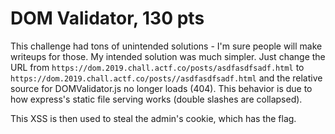 # DOM Validator, 130 pts

This challenge had tons of unintended solutions - I'm sure people will make writeups for those. My intended solution was much simpler. Just change the URL from `https://dom.2019.chall.actf.co/posts/asdfasdfsadf.html` to `https://dom.2019.chall.actf.co/posts//asdfasdfsadf.html` and the relative source for DOMValidator.js no longer loads (404). This behavior is due to how express's static file serving works (double slashes are collapsed).

This XSS is then used to steal the admin's cookie, which has the flag.
